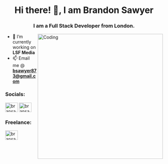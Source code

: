 <h1 align="center">Hi there! 👋, I am Brandon Sawyer</h1>
<h3 align="center">I am a Full Stack Developer from London.</h3>
<img align="right" alt="Coding" width="400" src="https://user-images.githubusercontent.com/74038190/225813708-98b745f2-7d22-48cf-9150-083f1b00d6c9.gif">

- 🔭 I’m currently working on **LSF Media**
- 📫 Email me @ **bsawyer873@gmail.com**

<h3 align="left">Socials:</h3> 
<a href="https://www.instagram.com/lsfmediaagency/" target="blank"><img align="center" src="https://raw.githubusercontent.com/rahuldkjain/github-profile-readme-generator/master/src/images/icons/Social/instagram.svg" alt="bransawyer2" height="30" width="40" /></a>
<a href="https://t.snapchat.com/WxLxenL9" target="blank"><img align="center" src="https://github.com/rahuldkjain/github-profile-readme-generator/blob/master/src/images/icons/Social/snapchat.svg" alt="bransawyer1" height="30" width="40" /></a>

<h3 align="left">Freelance:</h3> 
<a href=" https://www.fiverr.com/brandon_sawyer" target="blank"><img align="center" src="https://user-images.githubusercontent.com/70473461/92360592-5a3bb800-f0ed-11ea-8dce-dd95b72c7825.png" alt="bransawyer" height="30" width="40" /></a>
